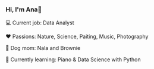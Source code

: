 ### Hi, I'm Ana👋

💻 Current job: Data Analyst

❤️ Passions: Nature, Science, Paiting, Music, Photography

🐶 Dog mom: Nala and Brownie

📖 Currently learning: Piano & Data Science with Python


<!--
**anaapspereira/anaapspereira** is a ✨ _special_ ✨ repository because its `README.md` (this file) appears on your GitHub profile.

Here are some ideas to get you started:

- 🔭 I’m currently working on ...
- 🌱 I’m currently learning ...
- 👯 I’m looking to collaborate on ...
- 🤔 I’m looking for help with ...
- 💬 Ask me about ...
- 📫 How to reach me: ...
- 😄 Pronouns: ...
- ⚡ Fun fact: ...
-->
